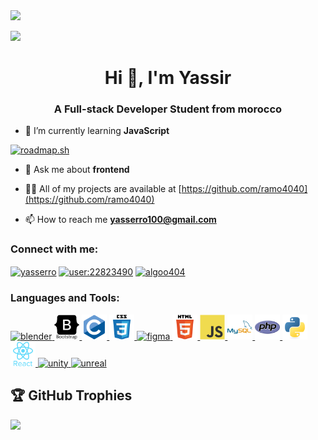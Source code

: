 <img src="https://media.giphy.com/media/v1.Y2lkPTc5MGI3NjExNzBkMnF5NWFwOGpidDhtbm1mYm96bDVuYW95em9xOWZ2ZTZ2ZWN5cSZlcD12MV9pbnRlcm5hbF9naWZfYnlfaWQmY3Q9Zw/178Q53O8AShRaSNsAO/giphy.gif" width="1920">

[![](https://visitcount.itsvg.in/api?id=ramo4040&icon=1&color=1)](https://visitcount.itsvg.in)

<h1 align="center">Hi 👋, I'm Yassir</h1>
<h3 align="center">A Full-stack Developer Student from morocco</h3>

- 🌱 I’m currently learning **JavaScript**
  
<a href="https://roadmap.sh/javascript?s=654289934352f418f8062665"><img src="https://api.roadmap.sh/v1-badge/wide/654289934352f418f8062665?variant=light&roadmaps=javascript" alt="roadmap.sh"/></a>

- 💬 Ask me about **frontend**

- 👨‍💻 All of my projects are available at [https://github.com/ramo4040](https://github.com/ramo4040)

- 📫 How to reach me **yasserro100@gmail.com**

<h3 align="left">Connect with me:</h3>
<p align="left">
<a href="https://dev.to/yasserro" target="blank"><img align="center" src="https://raw.githubusercontent.com/rahuldkjain/github-profile-readme-generator/master/src/images/icons/Social/devto.svg" alt="yasserro" height="30" width="40" /></a>
<a href="https://stackoverflow.com/users/user:22823490" target="blank"><img align="center" src="https://raw.githubusercontent.com/rahuldkjain/github-profile-readme-generator/master/src/images/icons/Social/stack-overflow.svg" alt="user:22823490" height="30" width="40" /></a>
<a href="https://discord.gg/algoo404" target="blank"><img align="center" src="https://raw.githubusercontent.com/rahuldkjain/github-profile-readme-generator/master/src/images/icons/Social/discord.svg" alt="algoo404" height="30" width="40" /></a>
</p>

<h3 align="left">Languages and Tools:</h3>
<p align="left"> <a href="https://www.blender.org/" target="_blank" rel="noreferrer"> <img src="https://download.blender.org/branding/community/blender_community_badge_white.svg" alt="blender" width="40" height="40"/> </a> <a href="https://getbootstrap.com" target="_blank" rel="noreferrer"> <img src="https://raw.githubusercontent.com/devicons/devicon/master/icons/bootstrap/bootstrap-plain-wordmark.svg" alt="bootstrap" width="40" height="40"/> </a> <a href="https://www.cprogramming.com/" target="_blank" rel="noreferrer"> <img src="https://raw.githubusercontent.com/devicons/devicon/master/icons/c/c-original.svg" alt="c" width="40" height="40"/> </a> <a href="https://www.w3schools.com/css/" target="_blank" rel="noreferrer"> <img src="https://raw.githubusercontent.com/devicons/devicon/master/icons/css3/css3-original-wordmark.svg" alt="css3" width="40" height="40"/> </a> <a href="https://www.figma.com/" target="_blank" rel="noreferrer"> <img src="https://www.vectorlogo.zone/logos/figma/figma-icon.svg" alt="figma" width="40" height="40"/> </a> <a href="https://www.w3.org/html/" target="_blank" rel="noreferrer"> <img src="https://raw.githubusercontent.com/devicons/devicon/master/icons/html5/html5-original-wordmark.svg" alt="html5" width="40" height="40"/> </a> <a href="https://developer.mozilla.org/en-US/docs/Web/JavaScript" target="_blank" rel="noreferrer"> <img src="https://raw.githubusercontent.com/devicons/devicon/master/icons/javascript/javascript-original.svg" alt="javascript" width="40" height="40"/> </a> <a href="https://www.mysql.com/" target="_blank" rel="noreferrer"> <img src="https://raw.githubusercontent.com/devicons/devicon/master/icons/mysql/mysql-original-wordmark.svg" alt="mysql" width="40" height="40"/> </a> <a href="https://www.php.net" target="_blank" rel="noreferrer"> <img src="https://raw.githubusercontent.com/devicons/devicon/master/icons/php/php-original.svg" alt="php" width="40" height="40"/> </a> <a href="https://www.python.org" target="_blank" rel="noreferrer"> <img src="https://raw.githubusercontent.com/devicons/devicon/master/icons/python/python-original.svg" alt="python" width="40" height="40"/> </a> <a href="https://reactjs.org/" target="_blank" rel="noreferrer"> <img src="https://raw.githubusercontent.com/devicons/devicon/master/icons/react/react-original-wordmark.svg" alt="react" width="40" height="40"/> </a> <a href="https://unity.com/" target="_blank" rel="noreferrer"> <img src="https://www.vectorlogo.zone/logos/unity3d/unity3d-icon.svg" alt="unity" width="40" height="40"/> </a> <a href="https://unrealengine.com/" target="_blank" rel="noreferrer"> <img src="https://raw.githubusercontent.com/kenangundogan/fontisto/036b7eca71aab1bef8e6a0518f7329f13ed62f6b/icons/svg/brand/unreal-engine.svg" alt="unreal" width="40" height="40"/> </a> </p>

## 🏆 GitHub Trophies
![](https://github-profile-trophy.vercel.app/?username=ramo4040&theme=dark_dimmed&no-frame=true&no-bg=false&margin-w=4)


